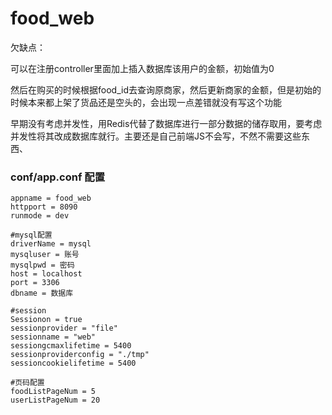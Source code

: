 # food_web

欠缺点：

可以在注册controller里面加上插入数据库该用户的金额，初始值为0

然后在购买的时候根据food_id去查询原商家，然后更新商家的金额，但是初始的时候本来都上架了货品还是空头的，会出现一点差错就没有写这个功能

早期没有考虑并发性，用Redis代替了数据库进行一部分数据的储存取用，要考虑并发性将其改成数据库就行。主要还是自己前端JS不会写，不然不需要这些东西、



### conf/app.conf 配置

```shell
appname = food_web
httpport = 8090
runmode = dev

#mysql配置
driverName = mysql
mysqluser = 账号
mysqlpwd = 密码
host = localhost
port = 3306
dbname = 数据库

#session
Sessionon = true
sessionprovider = "file"
sessionname = "web"
sessiongcmaxlifetime = 5400
sessionproviderconfig = "./tmp"
sessioncookielifetime = 5400

#页码配置
foodListPageNum = 5
userListPageNum = 20
```

